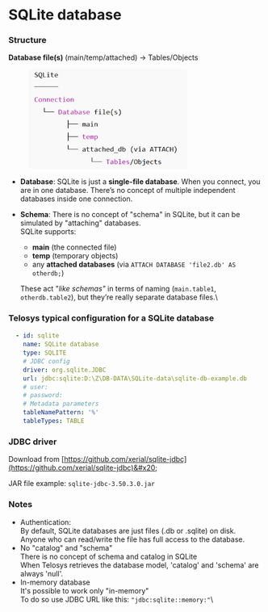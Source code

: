 # SQLite database

### Structure

**Database file(s)** (main/temp/attached) → Tables/Objects

<div align="left"><figure><img src="../.gitbook/assets/image (3).png" alt="" width="314"><figcaption></figcaption></figure></div>

* **Database**: SQLite is just a **single-file database**. When you connect, you are in one database. There’s no concept of multiple independent databases inside one connection.
*   **Schema**:  There is no concept of "schema" in SQLite, but it can be simulated by "attaching" databases.\
    SQLite supports:&#x20;

    * **main** (the connected file)
    * **temp** (temporary objects)
    * any **attached databases** (via `ATTACH DATABASE 'file2.db' AS otherdb;`)

    These act "_like schemas"_ in terms of naming (`main.table1`, `otherdb.table2`), but they’re really separate database files.\


### Telosys typical configuration for a SQLite database

```yaml
  - id: sqlite
    name: SQLite database 
    type: SQLITE 
    # JDBC config 
    driver: org.sqlite.JDBC
    url: jdbc:sqlite:D:\Z\DB-DATA\SQLite-data\sqlite-db-example.db
    # user: 
    # password: 
    # Metadata parameters
    tableNamePattern: '%'
    tableTypes: TABLE
```



### JDBC driver&#x20;

Download from [https://github.com/xerial/sqlite-jdbc](https://github.com/xerial/sqlite-jdbc)&#x20;

JAR file example:  `sqlite-jdbc-3.50.3.0.jar`



### Notes

* Authentication:  \
  By default, SQLite databases are just files (.db or .sqlite) on disk.\
  Anyone who can read/write the file has full access to the database.
* No "catalog" and "schema"\
  There is no concept of schema and catalog in SQLite
  \
  When Telosys retrieves the database model, 'catalog' and 'schema' are always 'null'.
* In-memory database\
  It's possible to work only "in-memory"
  \
  To do so use JDBC URL like this:  `"jdbc:sqlite::memory:"`\
